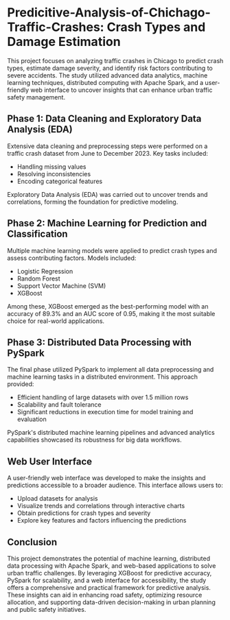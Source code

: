 # Predicitive-Analysis-of-Chichago-Traffic-Crashes: Crash Types and Damage Estimation  

This project focuses on analyzing traffic crashes in Chicago to predict crash types, estimate damage severity, and identify risk factors contributing to severe accidents. The study utilized advanced data analytics, machine learning techniques, distributed computing with Apache Spark, and a user-friendly web interface to uncover insights that can enhance urban traffic safety management.  

## Phase 1: Data Cleaning and Exploratory Data Analysis (EDA)  
Extensive data cleaning and preprocessing steps were performed on a traffic crash dataset from June to December 2023. Key tasks included:  
- Handling missing values  
- Resolving inconsistencies  
- Encoding categorical features  

Exploratory Data Analysis (EDA) was carried out to uncover trends and correlations, forming the foundation for predictive modeling.  

## Phase 2: Machine Learning for Prediction and Classification  
Multiple machine learning models were applied to predict crash types and assess contributing factors. Models included:  
- Logistic Regression  
- Random Forest  
- Support Vector Machine (SVM)  
- XGBoost  

Among these, XGBoost emerged as the best-performing model with an accuracy of 89.3% and an AUC score of 0.95, making it the most suitable choice for real-world applications.  

## Phase 3: Distributed Data Processing with PySpark  
The final phase utilized PySpark to implement all data preprocessing and machine learning tasks in a distributed environment. This approach provided:  
- Efficient handling of large datasets with over 1.5 million rows  
- Scalability and fault tolerance  
- Significant reductions in execution time for model training and evaluation  

PySpark's distributed machine learning pipelines and advanced analytics capabilities showcased its robustness for big data workflows.  

## Web User Interface  
A user-friendly web interface was developed to make the insights and predictions accessible to a broader audience. This interface allows users to:  
- Upload datasets for analysis  
- Visualize trends and correlations through interactive charts  
- Obtain predictions for crash types and severity  
- Explore key features and factors influencing the predictions  

## Conclusion  
This project demonstrates the potential of machine learning, distributed data processing with Apache Spark, and web-based applications to solve urban traffic challenges. By leveraging XGBoost for predictive accuracy, PySpark for scalability, and a web interface for accessibility, the study offers a comprehensive and practical framework for predictive analysis. These insights can aid in enhancing road safety, optimizing resource allocation, and supporting data-driven decision-making in urban planning and public safety initiatives.  

